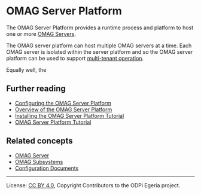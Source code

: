 <!-- SPDX-License-Identifier: CC-BY-4.0 -->
<!-- Copyright Contributors to the ODPi Egeria project. -->

# OMAG Server Platform

The OMAG Server Platform provides a runtime process and platform to host one or more
[OMAG Servers](omag-server.md).

The OMAG server platform can host multiple OMAG servers at a time.
Each OMAG server is isolated within the server platform and so
the OMAG server platform can be used to support
[multi-tenant operation](https://en.wikipedia.org/wiki/Multitenancy).

Equally well, the 


## Further reading

* [Configuring the OMAG Server Platform](../user/configuring-the-omag-server-platform.md)
* [Overview of the OMAG Server Platform](../../../../open-metadata-publication/website/omag-server)
* [Installing the OMAG Server Platform Tutorial](../../../../open-metadata-resources/open-metadata-tutorials/building-egeria-tutorial/task-installing-egeria.md)
* [OMAG Server Platform Tutorial](../../../../open-metadata-resources/open-metadata-tutorials/omag-server-tutorial)

## Related concepts

* [OMAG Server](omag-server.md)
* [OMAG Subsystems](omag-subsystem.md)
* [Configuration Documents](configuration-document.md)

----
License: [CC BY 4.0](https://creativecommons.org/licenses/by/4.0/),
Copyright Contributors to the ODPi Egeria project.